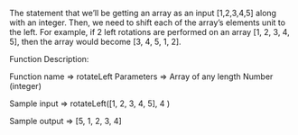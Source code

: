 The statement that we’ll be getting an array as an input [1,2,3,4,5] along with an integer. Then, we need to shift each of the array’s elements unit to the left.
For example,
if 2 left rotations are performed on an array [1, 2, 3, 4, 5],
then the array would become [3, 4, 5, 1, 2].

Function Description:

Function name => rotateLeft
Parameters =>
Array of any length
Number (integer)

Sample input => rotateLeft([1, 2, 3, 4, 5], 4 )

Sample output => [5, 1, 2, 3, 4]
